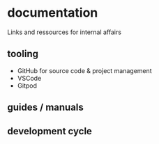 # documentation
Links and ressources for internal affairs


## tooling
- GitHub for source code & project management
- VSCode
- Gitpod

## guides / manuals

## development cycle

